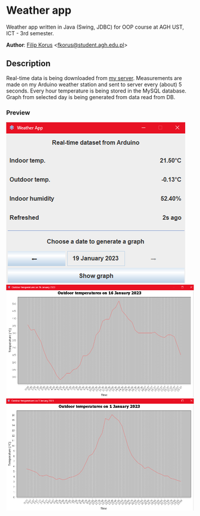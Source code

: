 # Weather app
Weather app written in Java (Swing, JDBC) for OOP course at AGH UST, ICT - 3rd semester.

**Author**: [Filip Korus](https://fkor.us/) <[fkorus@student.agh.edu.pl](mailto:fkorus@student.agh.edu.pl)>

## Description
Real-time data is being downloaded from [my server](https://weather.fkor.us/api.php).
Measurements are made on my Arduino weather station and sent to server every (about) 5 seconds.
Every hour temperature is being stored in the MySQL database. Graph from selected day is being generated from data read from DB.

### Preview
![main window](preview/main-window.png)
![daily graph 1](preview/daily-graph-1.png)
![daily graph 2](preview/daily-graph-2.png)
